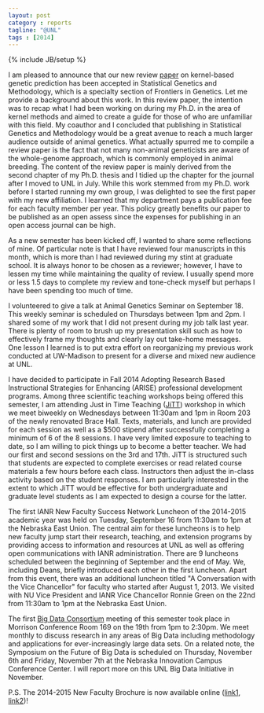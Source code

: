 ```yaml
---
layout: post
category : reports
tagline: "@UNL"
tags : [2014]
---
```

{% include JB/setup %}

I am pleased to announce that our new review [paper](http://journal.frontiersin.org/Journal/10.3389/fgene.2014.00363/abstract) on kernel-based genetic prediction has been accepted in Statistical Genetics and Methodology, which is a specialty section of Frontiers in Genetics. 
Let me provide a background about this work. 
In this review paper, the intention was to recap what I had been working on during my Ph.D. in the area of kernel methods and 
aimed to create a guide for those of who are unfamiliar with this field. 
My coauthor and I concluded that publishing in Statistical Genetics and Methodology 
would be a great avenue to reach a much larger audience outside of animal genetics. 
What actually spurred me to compile a review paper is the fact that not many non-animal geneticists are aware of the whole-genome approach, 
which is commonly employed in animal breeding. 
The content of the review paper is mainly derived from the second chapter of my Ph.D. thesis and I tidied up the chapter for the journal after I moved to UNL in July. 
While this work stemmed from my Ph.D. work before I started running my own group, I was delighted to see the first paper with my new affiliation. I learned that my department pays a publication fee for each faculty member per year. 
This policy greatly benefits our paper to be published as an open assess since the expenses for publishing in an open access journal can be high.

As a new semester has been kicked off, I wanted to share some reflections of mine. 
Of particular note is that I have reviewed four manuscripts in this month, which is more than I had 
reviewed during my stint at graduate school. 
It is always honor to be chosen as a reviewer; however, I have to lessen my time while maintaining the quality of review. 
I usually spend more or less 1.5 days to complete my review and tone-check myself but perhaps I have been spending too much of time. 

I volunteered to give a talk at Animal Genetics Seminar on September 18. 
This weekly seminar is scheduled on Thursdays between 1pm and 2pm. 
I shared some of my work that I did not present during my job talk last year. 
There is plenty of room to brush up my presentation skill such as how to effectively frame my thoughts and clearly lay out take-home messages. 
One lesson I learned is to put extra effort on reorganizing my previous work conducted at UW-Madison to present for a diverse and  mixed new audience at UNL.

I have decided to participate in Fall 2014 Adopting Research Based Instructional Strategies for Enhancing (ARISE) professional development programs. Among three scientific teaching workshops being offered this semester, 
I am attending Just in Time Teaching ([JiTT](https://sites.google.com/site/unlscientificteachingworkshops/scientific-teaching/just-in-time-teaching)) workshop 
in which we meet biweekly on Wednesdays between 11:30am and 1pm in Room 203 of the newly renovated Brace Hall. 
Texts, materials, and lunch are provided for each session as well as a $500 stipend after successfully completing a minimum of 6 of the 8 sessions. 
I have very limited exposure to teaching to date, so I am willing to pick things up to become a better teacher. 
We had our first and second sessions on the 3rd and 17th. 
JiTT is structured such that students are expected to complete exercises or read related course materials a few hours before each class. Instructors then adjust the in-class activity based on the student responses. 
I am particularly interested in the extent to which JiTT would be effective for both undergraduate and graduate level students as 
I am expected to design a course for the latter. 

The first IANR New Faculty Success Network Luncheon of the 2014-2015 academic year was held on Tuesday, September 16 from 11:30am to 1pm at the Nebraska East Union. 
The central aim for these luncheons is to help new faculty jump start their research, teaching, and extension programs by providing access to information and resources at UNL 
as well as offering open communications with IANR administration. 
There are 9 luncheons scheduled between the beginning of September and the end of May. 
We, including Deans, briefly introduced each other in the first luncheon. 
Apart from this event, there was an additional luncheon titled "A Conversation with the Vice Chancellor" for faculty who started after August 1, 2013.
We visited with NU Vice President and IANR Vice Chancellor Ronnie Green on the 22nd from 11:30am to 1pm at the Nebraska East Union. 

The first [Big Data Consortium](http://bigdata.unl.edu/home) meeting of this semester took place in Morrison Conference Room 169 on the 19th from 1pm to 2:30pm. We meet monthly to discuss research in any areas of Big Data including methodology and applications for ever-increasingly large data sets. 
On a related note, the Symposium on the Future of Big Data is scheduled on Thursday, November 6th and Friday, November 7th at the Nebraska Innovation Campus Conference Center. 
I will report more on this UNL Big Data Initiative in November. 

P.S. The 2014-2015 New Faculty Brochure is now available online ([link1](http://news.unl.edu/newsrooms/unltoday/article/whos-new-new-faculty-brochure-is-now-available/), [link2](http://issuu.com/pubs_academicaffairs/docs/unl_new_faculty_2014-15))!

